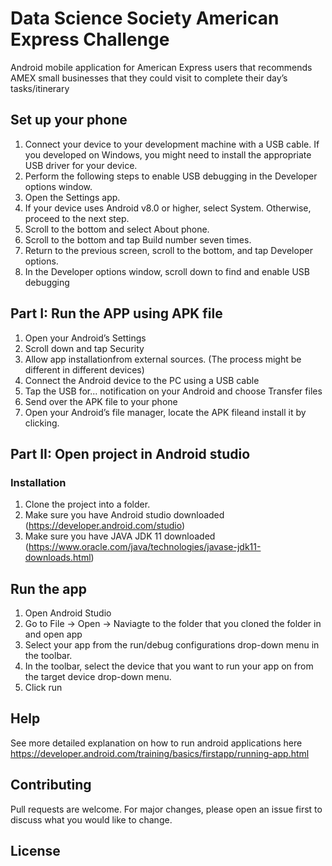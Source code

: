 # Data Science Society American Express Challenge 

Android mobile application for American Express users that recommends AMEX small businesses that they could visit to complete their day’s tasks/itinerary 

## Set up your phone 
1. Connect your device to your development machine with a USB cable. If you developed on Windows, you might need to install the appropriate USB driver for your device.
2. Perform the following steps to enable USB debugging in the Developer options window.
3. Open the Settings app.
4. If your device uses Android v8.0 or higher, select System. Otherwise, proceed to the next step.
5. Scroll to the bottom and select About phone.
6. Scroll to the bottom and tap Build number seven times.
7. Return to the previous screen, scroll to the bottom, and tap Developer options.
8. In the Developer options window, scroll down to find and enable USB debugging

## Part I: Run the APP using APK file 
1. Open your Android’s Settings
2. Scroll down and tap Security
3. Allow app installationfrom external sources. (The process might be different in different devices)
4. Connect the Android device to the PC using a USB cable
5. Tap the USB for... notification on your Android and choose Transfer files
6. Send over the APK file to your phone 
7. Open your Android’s file manager, locate the APK fileand install it by clicking.

## Part II: Open project in Android studio
### Installation
1. Clone the project into a folder. 
2. Make sure you have Android studio downloaded (https://developer.android.com/studio)
3. Make sure you have JAVA JDK 11 downloaded (https://www.oracle.com/java/technologies/javase-jdk11-downloads.html)


## Run the app 
1. Open Android Studio 
2. Go to File -> Open -> Naviagte to the folder that you cloned the folder in and open app 
3. Select your app from the run/debug configurations drop-down menu in the toolbar.
4. In the toolbar, select the device that you want to run your app on from the target device drop-down menu.
5. Click run 

## Help 
See more detailed explanation on how to run android applications here 
https://developer.android.com/training/basics/firstapp/running-app.html


## Contributing
Pull requests are welcome. For major changes, please open an issue first to discuss what you would like to change.

## License
